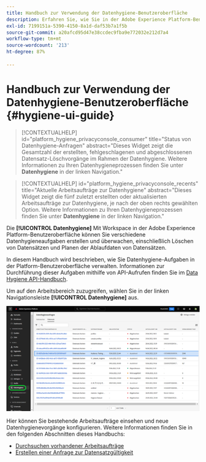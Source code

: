 ```yaml
---
title: Handbuch zur Verwendung der Datenhygiene-Benutzeroberfläche
description: Erfahren Sie, wie Sie in der Adobe Experience Platform-Benutzeroberfläche Datenhygiene-Aufgaben verwalten können.
exl-id: 7199151a-5390-4150-8a1d-daf53b7a1f5b
source-git-commit: a20afcd95d47e38ccdec9fba9e772032e212d7a4
workflow-type: tm+mt
source-wordcount: '213'
ht-degree: 87%

---
```


# Handbuch zur Verwendung der Datenhygiene-Benutzeroberfläche {#hygiene-ui-guide}

>[!CONTEXTUALHELP]
>id="platform_hygiene_privacyconsole_consumer"
>title="Status von Datenhygiene-Anfragen"
>abstract="Dieses Widget zeigt die Gesamtzahl der erstellten, fehlgeschlagenen und abgeschlossenen Datensatz-Löschvorgänge im Rahmen der Datenhygiene. Weitere Informationen zu Ihren Datenhygieneprozessen finden Sie unter **Datenhygiene** in der linken Navigation."

>[!CONTEXTUALHELP]
>id="platform_hygiene_privacyconsole_recents"
>title="Aktuelle Arbeitsaufträge zur Datenhygiene"
>abstract="Dieses Widget zeigt die fünf zuletzt erstellten oder aktualisierten Arbeitsaufträge zur Datenhygiene, je nach der oben rechts gewählten Option. Weitere Informationen zu Ihren Datenhygieneprozessen finden Sie unter **Datenhygiene** in der linken Navigation."

Die **[!UICONTROL Datenhygiene]** Mit Workspace in der Adobe Experience Platform-Benutzeroberfläche können Sie verschiedene Datenhygieneaufgaben erstellen und überwachen, einschließlich Löschen von Datensätzen und Planen der Ablaufdaten von Datensätzen.

In diesem Handbuch wird beschrieben, wie Sie Datenhygiene-Aufgaben in der Platform-Benutzeroberfläche verwalten. Informationen zur Durchführung dieser Aufgaben mithilfe von API-Aufrufen finden Sie im [Data Hygiene API-Handbuch](../api/overview.md).

Um auf den Arbeitsbereich zuzugreifen, wählen Sie in der linken Navigationsleiste **[!UICONTROL Datenhygiene]** aus.

![Bild, das den Arbeitsbereich [!UICONTROL Datenhygiene] in der Platform-Benutzeroberfläche zeigt](../images/ui/overview/home.png)

Hier können Sie bestehende Arbeitsaufträge einsehen und neue Datenhygienevorgänge konfigurieren. Weitere Informationen finden Sie in den folgenden Abschnitten dieses Handbuchs:

* [Durchsuchen vorhandener Arbeitsaufträge](./browse.md)
* [Erstellen einer Anfrage zur Datensatzgültigkeit](./dataset-expiration.md)
<!-- * [Create a record delete request](./record-delete.md) -->
